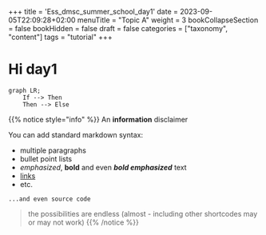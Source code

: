 +++
title = 'Ess_dmsc_summer_school_day1'
date = 2023-09-05T22:09:28+02:00
menuTitle = "Topic A"
weight = 3
bookCollapseSection = false
bookHidden = false
draft = false
categories = ["taxonomy", "content"]
tags = "tutorial"
+++

# Hi day1

```mermaid { align="center" zoom="true" }
graph LR;
    If --> Then
    Then --> Else
```

{{% notice style="info" %}}
An **information** disclaimer

You can add standard markdown syntax:

- multiple paragraphs
- bullet point lists
- _emphasized_, **bold** and even ***bold emphasized*** text
- [links](https://example.com)
- etc.

```plaintext
...and even source code
```

> the possibilities are endless (almost - including other shortcodes may or may not work)
{{% /notice %}}